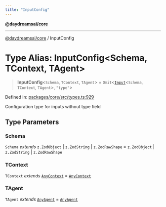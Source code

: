 ```yaml
---
title: "InputConfig"
---
```


[**@daydreamsai/core**](./api-reference.md)

***

[@daydreamsai/core](./api-reference.md) / InputConfig

# Type Alias: InputConfig\<Schema, TContext, TAgent\>

> **InputConfig**\<`Schema`, `TContext`, `TAgent`\> = `Omit`\<[`Input`](./Input.md)\<`Schema`, `TContext`, `TAgent`\>, `"type"`\>

Defined in: [packages/core/src/types.ts:929](https://github.com/dojoengine/daydreams/blob/877d54c3d7a1ffa2e1fe799ae3402216c969af05/packages/core/src/types.ts#L929)

Configuration type for inputs without type field

## Type Parameters

### Schema

`Schema` *extends* `z.ZodObject` \| `z.ZodString` \| `z.ZodRawShape` = `z.ZodObject` \| `z.ZodString` \| `z.ZodRawShape`

### TContext

`TContext` *extends* [`AnyContext`](./AnyContext.md) = [`AnyContext`](./AnyContext.md)

### TAgent

`TAgent` *extends* [`AnyAgent`](./AnyAgent.md) = [`AnyAgent`](./AnyAgent.md)
